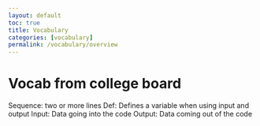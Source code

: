 ```yaml
---
layout: default
toc: true
title: Vocabulary
categories: [vocabulary]
permalink: /vocabulary/overview
---
```


# Vocab from college board

Sequence: two or more lines
Def: Defines a variable when using input and output
Input: Data going into the code
Output: Data coming out of the code
